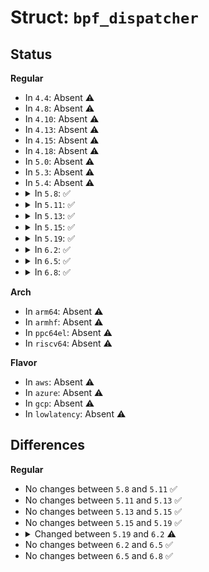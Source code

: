# Struct: <code>bpf_dispatcher</code>

## Status
<b>Regular</b>
<ul>
<li>
In <code>4.4</code>: Absent ⚠️
</li>
<li>
In <code>4.8</code>: Absent ⚠️
</li>
<li>
In <code>4.10</code>: Absent ⚠️
</li>
<li>
In <code>4.13</code>: Absent ⚠️
</li>
<li>
In <code>4.15</code>: Absent ⚠️
</li>
<li>
In <code>4.18</code>: Absent ⚠️
</li>
<li>
In <code>5.0</code>: Absent ⚠️
</li>
<li>
In <code>5.3</code>: Absent ⚠️
</li>
<li>
In <code>5.4</code>: Absent ⚠️
</li>
<li>
<details>
<summary>In <code>5.8</code>: ✅</summary>

```c
struct bpf_dispatcher {
    struct mutex mutex;
    void *func;
    struct bpf_dispatcher_prog progs[48];
    int num_progs;
    void *image;
    u32 image_off;
    struct bpf_ksym ksym;
};
```
</details>
</li>
<li>
<details>
<summary>In <code>5.11</code>: ✅</summary>

```c
struct bpf_dispatcher {
    struct mutex mutex;
    void *func;
    struct bpf_dispatcher_prog progs[48];
    int num_progs;
    void *image;
    u32 image_off;
    struct bpf_ksym ksym;
};
```
</details>
</li>
<li>
<details>
<summary>In <code>5.13</code>: ✅</summary>

```c
struct bpf_dispatcher {
    struct mutex mutex;
    void *func;
    struct bpf_dispatcher_prog progs[48];
    int num_progs;
    void *image;
    u32 image_off;
    struct bpf_ksym ksym;
};
```
</details>
</li>
<li>
<details>
<summary>In <code>5.15</code>: ✅</summary>

```c
struct bpf_dispatcher {
    struct mutex mutex;
    void *func;
    struct bpf_dispatcher_prog progs[48];
    int num_progs;
    void *image;
    u32 image_off;
    struct bpf_ksym ksym;
};
```
</details>
</li>
<li>
<details>
<summary>In <code>5.19</code>: ✅</summary>

```c
struct bpf_dispatcher {
    struct mutex mutex;
    void *func;
    struct bpf_dispatcher_prog progs[48];
    int num_progs;
    void *image;
    u32 image_off;
    struct bpf_ksym ksym;
};
```
</details>
</li>
<li>
<details>
<summary>In <code>6.2</code>: ✅</summary>

```c
struct bpf_dispatcher {
    struct mutex mutex;
    void *func;
    struct bpf_dispatcher_prog progs[48];
    int num_progs;
    void *image;
    void *rw_image;
    u32 image_off;
    struct bpf_ksym ksym;
    struct static_call_key *sc_key;
    void *sc_tramp;
};
```
</details>
</li>
<li>
<details>
<summary>In <code>6.5</code>: ✅</summary>

```c
struct bpf_dispatcher {
    struct mutex mutex;
    void *func;
    struct bpf_dispatcher_prog progs[48];
    int num_progs;
    void *image;
    void *rw_image;
    u32 image_off;
    struct bpf_ksym ksym;
    struct static_call_key *sc_key;
    void *sc_tramp;
};
```
</details>
</li>
<li>
<details>
<summary>In <code>6.8</code>: ✅</summary>

```c
struct bpf_dispatcher {
    struct mutex mutex;
    void *func;
    struct bpf_dispatcher_prog progs[48];
    int num_progs;
    void *image;
    void *rw_image;
    u32 image_off;
    struct bpf_ksym ksym;
    struct static_call_key *sc_key;
    void *sc_tramp;
};
```
</details>
</li>
</ul>
<b>Arch</b>
<ul>
<li>
In <code>arm64</code>: Absent ⚠️
</li>
<li>
In <code>armhf</code>: Absent ⚠️
</li>
<li>
In <code>ppc64el</code>: Absent ⚠️
</li>
<li>
In <code>riscv64</code>: Absent ⚠️
</li>
</ul>
<b>Flavor</b>
<ul>
<li>
In <code>aws</code>: Absent ⚠️
</li>
<li>
In <code>azure</code>: Absent ⚠️
</li>
<li>
In <code>gcp</code>: Absent ⚠️
</li>
<li>
In <code>lowlatency</code>: Absent ⚠️
</li>
</ul>

## Differences
<b>Regular</b>
<ul>
<li>
No changes between <code>5.8</code> and <code>5.11</code> ✅
</li>
<li>
No changes between <code>5.11</code> and <code>5.13</code> ✅
</li>
<li>
No changes between <code>5.13</code> and <code>5.15</code> ✅
</li>
<li>
No changes between <code>5.15</code> and <code>5.19</code> ✅
</li>
<li>
<details>
<summary>Changed between <code>5.19</code> and <code>6.2</code> ⚠️</summary>
<ul>
<li>
<b>Field added. </b>
<code>void *rw_image</code>
</li>
<li>
<b>Field added. </b>
<code>struct static_call_key *sc_key</code>
</li>
<li>
<b>Field added. </b>
<code>void *sc_tramp</code>
</li>
</ul>
</details>
</li>
<li>
No changes between <code>6.2</code> and <code>6.5</code> ✅
</li>
<li>
No changes between <code>6.5</code> and <code>6.8</code> ✅
</li>
</ul>
